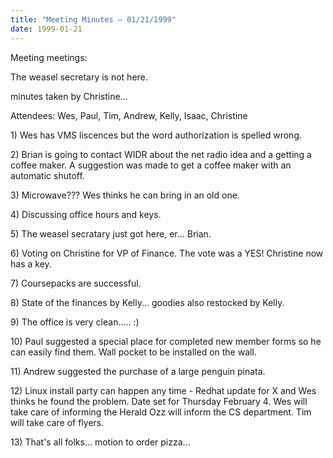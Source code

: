 ```yaml
---
title: "Meeting Minutes – 01/21/1999"
date: 1999-01-21
---
```

Meeting meetings: </p><p>
The weasel secretary is not here. </p><p>
minutes taken by Christine... </p><p>
Attendees: Wes, Paul, Tim, Andrew, Kelly, Isaac, Christine </p><p>
</p><p>
1) Wes has VMS liscences but the word authorization is spelled wrong.     </p><p>
2) Brian is going to contact WIDR about the net radio idea and a getting    a coffee maker. A suggestion was made to get a coffee maker with an    automatic shutoff.   </p><p>
3) Microwave??? Wes thinks he can bring in an old one. </p><p>
4) Discussing office hours and keys. </p><p>
5) The weasel secratary just got here, er... Brian. </p><p>
6) Voting on Christine for VP of Finance. The vote was a YES!      Christine now has a key. </p><p>
7) Coursepacks are successful. </p><p>
8) State of the finances by Kelly... goodies also restocked by Kelly. </p><p>
9) The office is very clean..... :) </p><p>
10) Paul suggested a special place for completed new member forms so he can     easily find them.  Wall pocket to be installed on the wall. </p><p>
11) Andrew suggested the purchase of a large penguin pinata. </p><p>
12) Linux install party can happen any time - Redhat update for X and Wes     thinks he found the problem.     Date set for Thursday February 4. Wes will take care of informing the Herald      Ozz will inform the CS department.  Tim will take care of flyers. </p><p>
13)  That's all folks... motion to order pizza...  </p><p>
</p><p>
  </p><p>
</p><p>
</p>
